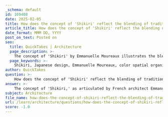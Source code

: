 ```yaml
---
_schema: default
id: 169408
date: 2025-02-05
title: How does the concept of 'Shikiri' reflect the blending of traditional and modern elements in Japanese design?
article_title: How does the concept of 'Shikiri' reflect the blending of traditional and modern elements in Japanese design?
date_format: MMM DD, YYYY
post_on_text: Posted on
seo:
  title: QuickTakes | Architecture
  page_description: >-
    The concept of 'Shikiri' by Emmanuelle Moureaux illustrates the blending of traditional and modern elements in Japanese design, using color and spatial organization to create distinct, welcoming spaces that resonate emotionally.
  page_keywords: >-
    Shikiri, Japanese design, Emmanuelle Moureaux, color spatial organization, traditional architecture, modern elements, Sugamo Shinkin Bank, architectural experience, community integration, emotional engagement, layering spaces, fusuma, harmony with the environment, contemporary architecture, cultural heritage
author: QuickTakes
question: >-
    How does the concept of 'Shikiri' reflect the blending of traditional and modern elements in Japanese design?
answer: >-
    The concept of 'Shikiri,' as articulated by French architect Emmanuelle Moureaux, exemplifies the blending of traditional and modern elements in Japanese design through its innovative use of color and spatial organization. 'Shikiri' translates to "dividing" in Japanese and refers to the practice of using color as a means to create distinct spaces within a larger environment. This approach draws inspiration from traditional Japanese design elements, such as room dividers (fusuma) that separate spaces while maintaining a sense of openness and flow.\n\nIn the context of the Sugamo Shinkin Bank's Ekoda branch, Moureaux's design philosophy is manifested in several key ways:\n\n1. **Color as a Spatial Element**: Moureaux views color not merely as a decorative feature but as an integral part of the architectural experience. The use of colorful stainless-steel sticks in the bank's design serves to create a vibrant, welcoming atmosphere that encourages emotional engagement. This contrasts with the often austere and corporate aesthetics of traditional banking environments.\n\n2. **Layered Spatial Composition**: The design incorporates multiple layers of space, including courtyards and atriums, which enhance the sense of depth and interaction within the building. This layering is reminiscent of traditional Japanese architecture, where spaces are often interconnected and designed to foster a relationship with nature and the surrounding environment.\n\n3. **Community Integration**: The facade of the bank is designed to blend seamlessly into the neighborhood, creating a recognizable landscape that serves as a new type of corporate identity. This approach reflects the traditional Japanese value of harmony with the environment, while also modernizing it to fit contemporary urban contexts.\n\n4. **Emotional Experience**: By focusing on how color and space can evoke emotions, Moureaux's work aligns with the traditional Japanese aesthetic that values simplicity and natural beauty. The design encourages customers to linger and engage with the space, fostering a sense of community and connection that is often lacking in modern commercial architecture.\n\nIn summary, 'Shikiri' embodies a synthesis of traditional Japanese design principles and modern architectural practices, creating spaces that are not only functional but also emotionally resonant. This blending of old and new is a hallmark of Moureaux's work, showcasing how contemporary architecture can honor and reinterpret cultural heritage.
subject: Architecture
file_name: how-does-the-concept-of-shikiri-reflect-the-blending-of-traditional-and-modern-elements-in-japanese-design.md
url: /learn/architecture/questions/how-does-the-concept-of-shikiri-reflect-the-blending-of-traditional-and-modern-elements-in-japanese-design
score: -1.0
---
```


&nbsp;